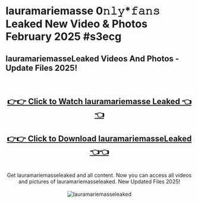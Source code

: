 # lauramariemasse 0𝚗𝚕𝚢*𝚏𝚊𝚗𝚜 Leaked New Video & Photos February 2025 #s3ecg

<h2>lauramariemasseLeaked Videos And Photos - Update Files 2025!</h2>
<br>
<div align="center">
<h2><a href="https://mediaupload.pro?title=lauramariemasse&ref=11F" rel="nofollow">👉👉 Click to Watch lauramariemasse Leaked 👈👈</a></h2>
<h2><a href="https://mediaupload.pro?title=lauramariemasse&ref=11F" rel="nofollow">👉👉 Click to Download lauramariemasseLeaked 👈👈</a></h2>
<br>
Get lauramariemasseleaked and all content. Now you can access all videos and pictures of lauramariemasseleaked. New Updated Files 2025!
<br>
<br>
<a href="https://mediaupload.pro?title=lauramariemasse&ref=11F" rel="nofollow" data-target="animated-image.originalLink"><img src="https://i.ibb.co/Gkj2r4b/banner.png" alt="lauramariemasseleaked" style="max-width: 100%; display: inline-block;" data-target="animated-image.originalImage"></a>
</div>
<br>

